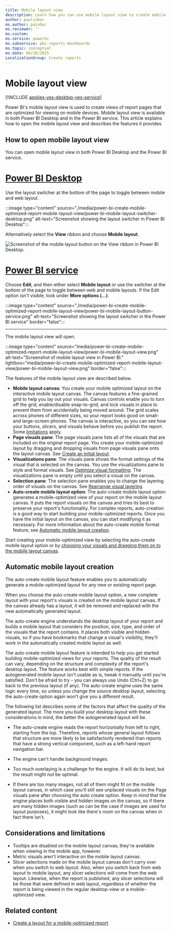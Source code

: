 ```yaml
---
title: Mobile layout view
description: Learn how you can use mobile layout view to create mobile optimized views of Power BI report pages.
author: paulinbar
ms.author: painbar
ms.reviewer: ''
ms.custom:
ms.service: powerbi
ms.subservice: pbi-reports-dashboards
ms.topic: conceptual
ms.date: 04/20/2025
LocalizationGroup: Create reports
---
```

# Mobile layout view

[!INCLUDE [applies-yes-desktop-yes-service](../includes/applies-yes-desktop-yes-service.md)]

Power BI's mobile layout view is used to create views of report pages that are optimized for viewing on mobile devices. Mobile layout view is available in both Power BI Desktop and in the Power BI service. This article explains how to open the mobile layout view and describes the features it provides.

## How to open mobile layout view

You can open mobile layout view in both Power BI Desktop and the Power BI service.

# [Power BI Desktop](#tab/powerbi-desktop)

Use the layout switcher at the bottom of the page to toggle between mobile and web layout.

:::image type="content" source="./media/power-bi-create-mobile-optimized-report-mobile-layout-view/power-bi-mobile-layout-switcher-desktop.png" alt-text="Screenshot showing the layout switcher in Power BI Desktop":::

Alternatively select the **View** ribbon and choose **Mobile layout**.

![Screenshot of the mobile layout button on the View ribbon in Power BI Desktop.](media/power-bi-create-mobile-optimized-report-mobile-layout-view/power-bi-mobile-layout-button-desktop.png)

# [Power BI service](#tab/powerbi-service)

Choose **Edit**, and then either select **Mobile layout** or use the switcher at the bottom of the page to toggle between web and mobile layouts. If the Edit option isn't visible, look under **More options (...)**.

:::image type="content" source="./media/power-bi-create-mobile-optimized-report-mobile-layout-view/power-bi-mobile-layout-button-service.png" alt-text="Screenshot showing the layout switcher in the Power BI service" border="false":::

---

The mobile layout view will open.

:::image type="content" source="media/power-bi-create-mobile-optimized-report-mobile-layout-view/power-bi-mobile-layout-view.png" alt-text="Screenshot of mobile layout view in Power BI." lightbox="media/power-bi-create-mobile-optimized-report-mobile-layout-view/power-bi-mobile-layout-view.png" border="false":::

The features of the mobile layout view are described below.

* **Mobile layout canvas**: You create your mobile optimized layout on the interactive mobile layout canvas. The canvas features a fine-grained grid to help you lay out your visuals. Canvas controls enable you to turn off the grid, enable/disable snap-to-grid, and lock visuals in place to prevent them from accidentally being moved around. The grid scales across phones of different sizes, so your report looks good on small- and large-screen phones. The canvas is interactive, so you can see how your buttons, slicers, and visuals behave before you publish the report. Some [limitations](#considerations-and-limitations) apply.
* **Page visuals pane**: The page visuals pane lists all of the visuals that are included on the original report page. You create your mobile-optimized layout by dragging and dropping visuals from page visuals pane onto the layout canvas. See [Create an initial layout](power-bi-create-mobile-optimized-report-initial-layout.md).
* **Visualizations pane**: The visuals pane shows the format settings of the visual that is selected on the canvas. You use the visualizations pane to style and format visuals. See [Optimize visual formatting](power-bi-create-mobile-optimized-report-format-visuals.md). The visualizations pane is empty until you select a visual on the canvas.
* **Selection pane**: The selection pane enables you to change the layering order of visuals on the canvas. See [Rearrange visual layering](power-bi-create-mobile-optimized-report-order-layers.md).
* **Auto-create mobile layout option**: The auto-create mobile layout option generates a mobile-optimized view of your report on the mobile layout canvas. It puts the report visuals on the canvas and tries its best to preserve your report's functionality. For complex reports, auto-creation is a good way to start building your mobile-optimized reports. Once you have the initial layout on the canvas, you can start modifying it as necessary. For more information about the auto-create mobile format feature, see [Automatic mobile layout creation](#automatic-mobile-layout-creation).

Start creating your mobile-optimized view by selecting the auto-create mobile layout option or by [choosing your visuals and dragging them on to the mobile layout canvas](power-bi-create-mobile-optimized-report-initial-layout.md).

## Automatic mobile layout creation

The auto-create mobile layout feature enables you to automatically generate a mobile-optimized layout for any new or existing report page.

When you choose the auto-create mobile layout option, a new complete layout with your report's visuals is created on the mobile layout canvas. If the canvas already has a layout, it will be removed and replaced with the new automatically generated layout.

The auto-create engine understands the desktop layout of your report and builds a mobile layout that considers the position, size, type, and order of the visuals that the report contains. It places both visible and hidden visuals, so if you have bookmarks that change a visual's visibility, they'll work in the automatically created mobile layout as well.

The auto-create mobile layout feature is intended to help you get started building mobile-optimized views for your reports. The quality of the result can vary, depending on the structure and complexity of the report's desktop layout. The feature works best with simple reports. If the autogenerated mobile layout isn't usable as is, tweak it manually until you're satisfied. Don't be afraid to try - you can always use Undo (Ctrl+Z) to go back to the previous layout (if any). The auto-create engine uses the same logic every time, so unless you change the source desktop layout, selecting the auto-create option again won’t give you a different result.

The following list describes some of the factors that affect the quality of the generated layout. The more you build your desktop layout with these considerations in mind, the better the autogenerated layout will be.

* The auto-create engine reads the report horizontally from left to right, starting from the top. Therefore, reports whose general layout follows that structure are more likely to be satisfactorily rendered than reports that have a strong vertical component, such as a left-hand report navigation bar.

* The engine can't handle background images.

* Too much overlaying is a challenge for the engine. It will do its best, but the result might not be optimal.

* If there are too many images, not all of them might fit on the mobile layout canvas, in which case you'll still see unplaced visuals on the Page visuals pane after choosing the auto create option. Keep in mind that the engine places both visible and hidden images on the canvas, so if there are many hidden images (such as can be the case if images are used for layout purposes), it might look like there's room on the canvas when in fact there isn't.

## Considerations and limitations

* Tooltips are disabled on the mobile layout canvas; they're available when viewing in the mobile app, however.
* Metric visuals aren't interactive on the mobile layout canvas.​
* Slicer selections made on the mobile layout canvas don't carry over when you switch to web layout. Also, when you switch back from web layout to mobile layout, any slicer selections will come from the web layout. Likewise, when the report is published, any slicer selections will be those that were defined in web layout, regardless of whether the report is being viewed in the regular desktop-view or a mobile-optimized view.

## Related content

* [Create a layout for a mobile-optimized report](power-bi-create-mobile-optimized-report-initial-layout.md)